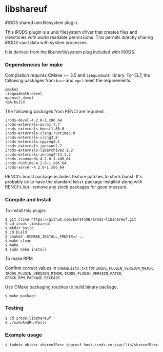 # libshareuf

iRODS shared unixfilesystem plugin.

This iRODS plugin is a unix filesystem driver that creates files and
directories with world readable permissions. This permits directly
sharing iRODS vault data with system processes.

It is derived from the libunixfilesystem plug included with iRODS.

### Dependencies for make

Compilation requires CMake >= 3.5 and `libquadmath` library. For EL7,
the following packages from `base` and `epel` meet the requirements.

    cmake3
    libquadmath-devel
    openssl-devel
    rpm-build

The following packages from RENCI are required.

    irods-devel-4.2.0-1.x86_64
    irods-externals-avro1.7.7
    irods-externals-boost1.60.0
    irods-externals-clang-runtime3.8
    irods-externals-clang3.8
    irods-externals-cppzmq4.1
    irods-externals-jansson2.7
    irods-externals-libarchive3.1.2
    irods-externals-zeromq4-14.1.3
    irods-icommands-4.2.0-1.x86_64
    irods-runtime-4.2.0-1.x86_64
    irods-server-4.2.0-1.x86_64

RENCI's boost package includes feature patches to stock boost. It's
probably ok to have the standard `boost` package installed along with
RENCI's but I remove any stock packages for good measure.

### Compile and Install

To install this plugin:

    $ git clone https://github.com/EuPathDB/irods-libshareuf.git
    $ cd irods-libshareuf
    $ mkdir build
    $ cd build
    $ cmake3 -DCMAKE_INSTALL_PREFIX=/ ..
    $ make clean
    $ make
    $ sudo make install


To make RPM

Confirm correct values in `CMakeLists.txt` for
`IRODS_PLUGIN_VERSION_MAJOR`, `IRODS_PLUGIN_VERSION_MINOR`,
`IRODS_PLUGIN_VERSION_PATCH`, `CPACK_RPM_PACKAGE_RELEASE`

Use CMake packaging routines to build binary package.

    $ make package

### Testing

    $ cd irods-libshareuf
    $ ./makeAndRunTests

### Example usage

    $ iadmin mkresc shareufResc shareuf host.irods.vm:/var/lib/shareufResc


